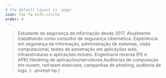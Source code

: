```yaml
---
# the default layout is 'page'
icon: fas fa-info-circle
order: 4
---
```


> Estudante de segurança da informação desde 2017. Atualmente trabalhando como consultor de segurança cibernética. Experiência em segurança da informação, administração de sistemas, visão computacional, testes de penetração em aplicações web, infraestruturas e aplicações móveis. Engenharia reversa (PE e APK).Hardning de aplicações/servidores.Auditorias de computação em nuvem, red team exercises, campanhas de phishing, auditoria de logs.
{: .prompt-tip }
